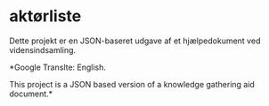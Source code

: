 # aktørliste

Dette projekt er en JSON-baseret udgave af et hjælpedokument ved vidensindsamling.

*Google Translte: English.

This project is a JSON based version of a knowledge gathering aid document.*
